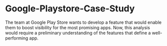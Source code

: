 # Google-Playstore-Case-Study
The team at Google Play Store wants to develop a feature that would enable them to boost visibility for the most promising apps. Now, this analysis would require a preliminary understanding of the features that define a well-performing app. 
